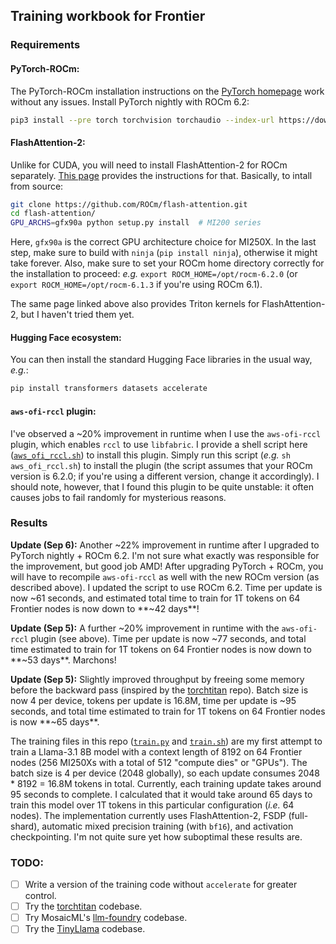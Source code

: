 ## Training workbook for Frontier

### Requirements

#### PyTorch-ROCm:

The PyTorch-ROCm installation instructions on the [PyTorch homepage](https://pytorch.org/get-started/locally/) work without any issues. Install PyTorch nightly with ROCm 6.2:

```bash
pip3 install --pre torch torchvision torchaudio --index-url https://download.pytorch.org/whl/nightly/rocm6.2
```


#### FlashAttention-2:
Unlike for CUDA, you will need to install FlashAttention-2 for ROCm separately. [This page](https://rocm.docs.amd.com/en/latest/how-to/llm-fine-tuning-optimization/model-acceleration-libraries.html) provides the instructions for that. Basically, to intall from source:

```bash
git clone https://github.com/ROCm/flash-attention.git
cd flash-attention/
GPU_ARCHS=gfx90a python setup.py install  # MI200 series
```
Here, `gfx90a` is the correct GPU architecture choice for MI250X. In the last step, make sure to build with `ninja` (`pip install ninja`), otherwise it might take forever. Also, make sure to set your ROCm home directory correctly for the installation to proceed: *e.g.* `export ROCM_HOME=/opt/rocm-6.2.0` (or `export ROCM_HOME=/opt/rocm-6.1.3` if you're using ROCm 6.1).


The same page linked above also provides Triton kernels for FlashAttention-2, but I haven't tried them yet.

#### Hugging Face ecosystem:
You can then install the standard Hugging Face libraries in the usual way, *e.g.*:
```bash
pip install transformers datasets accelerate
```

#### `aws-ofi-rccl` plugin:
I've observed a ~20% improvement in runtime when I use the `aws-ofi-rccl` plugin, which enables `rccl` to use `libfabric`. I provide a shell script here ([`aws_ofi_rccl.sh`](https://github.com/eminorhan/frontier-guide/blob/master/aws_ofi_rccl.sh)) to install this plugin. Simply run this script (*e.g.* `sh aws_ofi_rccl.sh`) to install the plugin (the script assumes that your ROCm version is 6.2.0; if you're using a different version, change it accordingly). I should note, however, that I found this plugin to be quite unstable: it often causes jobs to fail randomly for mysterious reasons.

### Results
**Update (Sep 6):** Another ~22% improvement in runtime after I upgraded to PyTorch nightly + ROCm 6.2. I'm not sure what exactly was responsible for the improvement, but good job AMD! After upgrading PyTorch + ROCm, you will have to recompile `aws-ofi-rccl` as well with the new ROCm version (as described above). I updated the script to use ROCm 6.2. Time per update is now ~61 seconds, and estimated total time to train for 1T tokens on 64 Frontier nodes is now down to **~42 days**!

**Update (Sep 5):** A further ~20% improvement in runtime with the `aws-ofi-rccl` plugin (see above). Time per update is now ~77 seconds, and total time estimated to train for 1T tokens on 64 Frontier nodes is now down to **~53 days**. Marchons!

**Update (Sep 5):** Slightly improved throughput by freeing some memory before the backward pass (inspired by the [torchtitan](https://github.com/pytorch/torchtitan) repo). Batch size is now 4 per device, tokens per update is 16.8M, time per update is ~95 seconds, and total time estimated to train for 1T tokens on 64 Frontier nodes is now **~65 days**.

The training files in this repo ([`train.py`](https://github.com/eminorhan/frontier-guide/blob/master/train.py) and [`train.sh`](https://github.com/eminorhan/frontier-guide/blob/master/train.sh)) are my first attempt to train a Llama-3.1 8B model with a context length of 8192 on 64 Frontier nodes (256 MI250Xs with a total of 512 "compute dies" or "GPUs"). The batch size is 4 per device (2048 globally), so each update consumes 2048 * 8192 = 16.8M tokens in total. Currently, each training update takes around 95 seconds to complete. I calculated that it would take around 65 days to train this model over 1T tokens in this particular configuration (*i.e.* 64 nodes). The implementation currently uses FlashAttention-2, FSDP (full-shard), automatic mixed precision training (with `bf16`), and activation checkpointing. I'm not quite sure yet how suboptimal these results are.

### TODO:

- [ ] Write a version of the training code without `accelerate` for greater control.
- [ ] Try the [torchtitan](https://github.com/pytorch/torchtitan) codebase. 
- [ ] Try MosaicML's [llm-foundry](https://github.com/mosaicml/llm-foundry) codebase.
- [ ] Try the [TinyLlama](https://github.com/jzhang38/TinyLlama) codebase.
